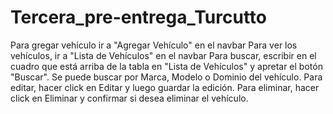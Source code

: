 # Tercera_pre-entrega_Turcutto

Para gregar vehículo ir a "Agregar Vehículo" en el navbar
Para ver los vehículos, ir a "Lista de Vehículos" en el navbar
Para buscar, escribir en el cuadro que está arriba de la tabla en "Lista de Vehículos" y apretar el botón "Buscar".
Se puede buscar por Marca, Modelo o Dominio del vehículo.
Para editar, hacer click en Editar y luego guardar la edición.
Para eliminar, hacer click en Eliminar y confirmar si desea eliminar el vehículo.

